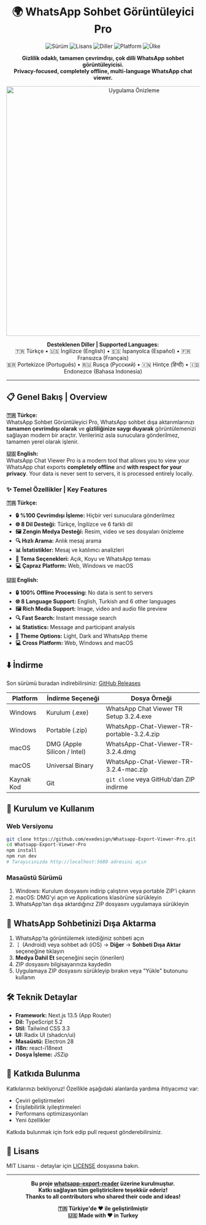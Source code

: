 <div align="center">

# 🌍 WhatsApp Sohbet Görüntüleyici Pro

![Sürüm](https://img.shields.io/badge/Sürüm-3.2.4-brightgreen)
![Lisans](https://img.shields.io/badge/Lisans-MIT-blue)
![Diller](https://img.shields.io/badge/Diller-8-orange)
![Platform](https://img.shields.io/badge/Platform-Web%20%7C%20Windows%20%7C%20macOS-lightgrey)
![Ülke](https://img.shields.io/badge/Made%20in-Turkey-red)

**Gizlilik odaklı, tamamen çevrimdışı, çok dilli WhatsApp sohbet görüntüleyicisi.**  
**Privacy-focused, completely offline, multi-language WhatsApp chat viewer.**

<img src="https://github.com/exedesign/Whatsapp-Export-Viewer-Pro/raw/main/public/app-preview.png" alt="Uygulama Önizleme" width="650" />

**Desteklenen Diller | Supported Languages:**  
🇹🇷 Türkçe • 🇺🇸 İngilizce (English) • 🇪🇸 İspanyolca (Español) • 🇫🇷 Fransızca (Français)  
🇧🇷 Portekizce (Português) • 🇷🇺 Rusça (Русский) • 🇮🇳 Hintçe (हिन्दी) • 🇮🇩 Endonezce (Bahasa Indonesia)

</div>

---

## 📋 Genel Bakış | Overview

**🇹🇷 Türkçe:**  
WhatsApp Sohbet Görüntüleyici Pro, WhatsApp sohbet dışa aktarımlarınızı **tamamen çevrimdışı olarak** ve **gizliliğinize saygı duyarak** görüntülemenizi sağlayan modern bir araçtır. Verileriniz asla sunuculara gönderilmez, tamamen yerel olarak işlenir.

**🇺🇸 English:**  
WhatsApp Chat Viewer Pro is a modern tool that allows you to view your WhatsApp chat exports **completely offline** and **with respect for your privacy**. Your data is never sent to servers, it is processed entirely locally.

### ✨ Temel Özellikler | Key Features

**🇹🇷 Türkçe:**
- **🔒 %100 Çevrimdışı İşleme:** Hiçbir veri sunuculara gönderilmez
- **🌐 8 Dil Desteği:** Türkçe, İngilizce ve 6 farklı dil
- **🖼️ Zengin Medya Desteği:** Resim, video ve ses dosyaları önizleme
- **🔍 Hızlı Arama:** Anlık mesaj arama
- **📊 İstatistikler:** Mesaj ve katılımcı analizleri
- **🎨 Tema Seçenekleri:** Açık, Koyu ve WhatsApp teması
- **💻 Çapraz Platform:** Web, Windows ve macOS

**🇺🇸 English:**
- **🔒 100% Offline Processing:** No data is sent to servers
- **🌐 8 Language Support:** English, Turkish and 6 other languages
- **🖼️ Rich Media Support:** Image, video and audio file preview
- **🔍 Fast Search:** Instant message search
- **📊 Statistics:** Message and participant analysis
- **🎨 Theme Options:** Light, Dark and WhatsApp theme
- **💻 Cross Platform:** Web, Windows and macOS

## ⬇️ İndirme

Son sürümü buradan indirebilirsiniz: [GitHub Releases](https://github.com/exedesign/Whatsapp-Export-Viewer-Pro/releases)

| Platform | İndirme Seçeneği | Dosya Örneği |
|----------|------------------|--------------|
| Windows | Kurulum (.exe) | WhatsApp Chat Viewer TR Setup 3.2.4.exe |
| Windows | Portable (.zip) | WhatsApp-Chat-Viewer-TR-portable-3.2.4.zip |
| macOS | DMG (Apple Silicon / Intel) | WhatsApp-Chat-Viewer-TR-3.2.4.dmg |
| macOS | Universal Binary | WhatsApp-Chat-Viewer-TR-3.2.4-mac.zip |
| Kaynak Kod | Git | `git clone` veya GitHub'dan ZIP indirme |

## 🚀 Kurulum ve Kullanım

### Web Versiyonu

```bash
git clone https://github.com/exedesign/Whatsapp-Export-Viewer-Pro.git
cd Whatsapp-Export-Viewer-Pro
npm install
npm run dev
# Tarayıcınızda http://localhost:5680 adresini açın
```

### Masaüstü Sürümü

1. Windows: Kurulum dosyasını indirip çalıştırın veya portable ZIP'i çıkarın
2. macOS: DMG'yi açın ve Applications klasörüne sürükleyin
3. WhatsApp'tan dışa aktardığınız ZIP dosyasını uygulamaya sürükleyin

## 📱 WhatsApp Sohbetinizi Dışa Aktarma

1. WhatsApp'ta görüntülemek istediğiniz sohbeti açın
2. **⋮** (Android) veya sohbet adı (iOS) → **Diğer** → **Sohbeti Dışa Aktar** seçeneğine tıklayın
3. **Medya Dahil Et** seçeneğini seçin (önerilen)
4. ZIP dosyasını bilgisayarınıza kaydedin
5. Uygulamaya ZIP dosyasını sürükleyip bırakın veya "Yükle" butonunu kullanın

## 🛠️ Teknik Detaylar

- **Framework:** Next.js 13.5 (App Router)
- **Dil:** TypeScript 5.2
- **Stil:** Tailwind CSS 3.3
- **UI:** Radix UI (shadcn/ui)
- **Masaüstü:** Electron 28
- **i18n:** react-i18next
- **Dosya İşleme:** JSZip

## 🤝 Katkıda Bulunma

Katkılarınızı bekliyoruz! Özellikle aşağıdaki alanlarda yardıma ihtiyacımız var:

- Çeviri geliştirmeleri
- Erişilebilirlik iyileştirmeleri
- Performans optimizasyonları
- Yeni özellikler

Katkıda bulunmak için fork edip pull request gönderebilirsiniz.

## 📝 Lisans

MIT Lisansı - detaylar için [LICENSE](LICENSE) dosyasına bakın.

---

<div align="center">

**Bu proje [whatsapp-export-reader](https://github.com/abishekvenkat/whatsapp-export-reader) üzerine kurulmuştur.**  
**Katkı sağlayan tüm geliştiricilere teşekkür ederiz!**  
**Thanks to all contributors who shared their code and ideas!**

**🇹🇷 Türkiye'de ❤️ ile geliştirilmiştir**  
**🇺🇸 Made with ❤️ in Turkey**

</div>